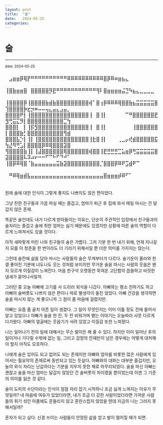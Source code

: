 ```yaml
---
layout: post
title:  "술"
date:   2024-05-25
categories:
---
```


술
=============
- - -
  <sup>date:   2024-05-25</sup>

<h3>
⠀⣠⣶⣶⡿⢿⡟⠛⠛⠛⠛⠛⠛⠛⠛⠛⠛⠿⠿⠿⠿⠿⠿⠿⠿⠿⠿⣿⡿⠿⠶⣶⣦⣄⠀⠀⠀⠀⠀⠀⠀⠀⠀⠀⠀⠀⠀⠀⠀⠀⠀⠀⠀⠀⠀⠀⠀⠀⠀⠀
⢸⣿⣷⣶⣶⣿⠀⣿⣿⣿⣿⣿⡻⣟⠛⠛⠛⠛⠛⠛⠛⠛⠛⠛⠛⢻⠇⣿⣶⣶⣶⣶⣬⣙⠳⣦⣄⣀⣀⣀⣀⠀⠀⠀⠀⠀⠀⠀⠀⠀⠀⠀⠀⠀⠀⠀⠀⠀⠀⠀
⢸⣿⣿⣿⣿⡿⢸⣿⣿⣿⣿⣷⣾⣷⣿⣿⣿⣿⣿⣿⣿⣿⣿⢾⠁⣿⢰⡿⠿⠿⠿⢿⣿⣿⣷⣦⣭⣭⣭⣭⣭⣿⢹⣿⣿⣿⣿⡷⣖⡲⠶⠤⠤⢤⣄⣤⣄⣠⣤⡀
⣿⣿⣿⣿⠟⡇⢸⣿⣿⣿⣿⣿⣿⣿⣿⣿⣿⣿⣿⣿⣿⣿⣿⢸⠀⣿⢸⡇⠀⠀⠀⠀⠀⠉⠛⣿⣿⣿⣿⣿⣿⣟⣻⢛⣭⣍⡻⡇⣿⣿⣿⣿⣿⣿⣿⣿⣿⣿⣉⢳
⣿⣿⣿⡇⠀⡇⢸⡯⣻⣿⣿⣿⣿⣿⣿⣿⣿⣿⣿⣿⣿⣿⣿⢸⠀⣿⢸⡇⠀⠀⠀⠀⠀⠀⠀⢸⣿⣿⣿⣿⣿⣿⡇⣿⣿⣿⣷⡃⣿⣿⣿⣿⣿⣿⣿⣿⣿⣿⢻⣾
⣿⣿⣿⣧⡑⡇⢸⡇⢸⣿⣿⣿⣿⣿⣿⣿⣿⣿⣿⣿⣿⣿⣿⢸⣗⣿⢸⡇⠀⠀⠀⢀⣀⡤⢞⣾⣿⣿⣿⣿⣿⣯⢳⣜⠻⢛⣡⡇⣿⣿⣿⣿⡿⠿⢿⣿⣿⣿⣽⣿
⢻⣿⣿⣿⣿⣷⢸⡇⢸⣼⣿⣿⣿⣿⣿⣿⢿⣿⣿⣿⣿⣿⣿⢾⣿⣿⢸⣟⣛⣛⣛⣉⣥⣶⡿⢛⣭⣭⣭⣭⣭⣿⣽⣿⣿⣿⣿⠧⠽⠴⠖⠒⠒⠋⠉⠓⠋⠙⠚⠁
⢸⣿⡿⠿⢿⣿⠈⣷⣤⣤⣤⣤⣤⣤⣭⣷⣽⣿⣿⣿⣿⣿⣿⣿⣿⣿⡈⣿⣿⣿⡿⠿⠟⣩⣾⠟⠉⠀⠀⠀⠀⠀⠀⠀⠀⠀⠀⠀⠀⠀⠀⠀⠀⠀⠀⠀⠀⠀⠀⠀
⠀⠛⠿⢿⣶⣾⣧⣤⣤⣤⣤⣤⣤⣤⣤⣤⣤⣤⣤⣤⣤⣤⣤⣤⣤⣤⣤⣿⣶⣶⣶⡾⠿⠋⠁⠀⠀⠀⠀⠀⠀⠀⠀⠀⠀⠀⠀⠀⠀⠀⠀⠀⠀⠀⠀⠀⠀⠀⠀⠀
</h3>



원래 술에 대한 인식이 그렇게 좋지도 나쁘지도 않은 편이었다.

그냥 친한 친구들과 가끔 마실 때는 즐겁고, 엄마가 퇴근 후 집에 와서 매일 마시는 건 달갑지 않은 존재.

똑같은 술인데도 내가 다르게 받아들이는 이유는, 단순히 주관적인 입장에서 친구들과의 술자리는 즐겁고 술에 취한 엄마는 싫기 때문에도 있겠지만 상황에 따른 술의 역할이 다르게 느껴져서도 있을 것이다.

아직 새파랗게 어린 나와 친구들의 술은 가볍다. 그저 기분 한 번 내기 위해, 언제 지나갈지 모를 이 청춘을 한 번이라도 더 기리기 위해서일 뿐 더한 의미를 가지지는 않는다.

그런데 술잔에 삶을 담아 마시는 사람들의 술은 무게부터가 다르다. 술기운이 올라와 한결 좋아진 기분에 너도나도 웃는 것처럼 보이지만 무거운 술을 마시는 사람의 웃음은 왠지 모르게 이질감이 느껴진다. 마음 한구석 오랫동안 묵혀온 고단함의 씁쓸하고 비릿한 냄새가 묻어나서일까.

그러던 중 오늘 아빠께 고기를 사 드리러 외식을 나갔다. 아빠와는 평소 친하기도 하고 아빠의 술버릇도 나쁘지 않은 편이니 따로 별생각이 들진 않았다. 아빠 건강을 생각하면 술을 마시지 않는 게 좋으니까 그 점이 좀 마음에 걸렸지만.

아빠는 요즘 좀 골치 아픈 일이 생겼다. 그 일이 무엇인지는 이미 이틀 정도 전에 들어서 알고 있었으나 아빠가 술을 한 잔, 두 잔 비워가며 뱉는 이야기는 오늘따라 사뭇 다르게 다가왔다. 아빠의 얼굴에는 웃음기가 서려 있었고 이질감 또한 느껴졌다.

나는 일어나기 전의 일에 대해서는 무슨 말이든 해 줄 수 있다. 하지만 이미 일어난 후의 일이거나 기다릴 수밖에 없는 일, 그리고 감정의 잔재만이 남은 경우에는 어떻게 대처해야 할지 아직도 모호하다.

나에게 술은 있어도 되고 없어도 되는 존재지만 아빠와 엄마를 비롯한 많은 사람에게 있어서는 필요악의 존재로써 동반되고 있는 듯싶다. 아빠와의 대화는 대부분 즐겁지만, 오늘의 외식 자리는 난감하다는 기분을 지우지 못한 채로 마무리되었다. 술을 마신 아빠는 괜찮고 술을 마신 엄마는 달갑지 않았던 건 술버릇의 차이였을 뿐이었는데 이젠 그 기준의 의미를 잃은 것 같다.

술이 도피의 수단이라는 인식이 점점 자리 잡기 시작하니 조금 싫게 느껴지는 이유가 무엇일까? 내 마음에 여유가 있었더라면, 내가 조금 더 강한 사람이었더라면 가까운 사람들의 취기 섞인 아픔에도 흔들리지 않고 혼란스럽지 않았을 텐데 지금의 나는 그러지 못해서일까?

혼자가 되고 싶다. 신경 쓰이는 사람들이 안정된 삶을 얻고 발이 떨어질 때가 되면.
